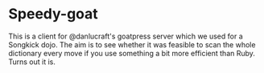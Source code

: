 # Speedy-goat

This is a client for @danlucraft's goatpress server which we used for
a Songkick dojo. The aim is to see whether it was feasible to scan the
whole dictionary every move if you use something a bit more efficient
than Ruby. Turns out it is.

